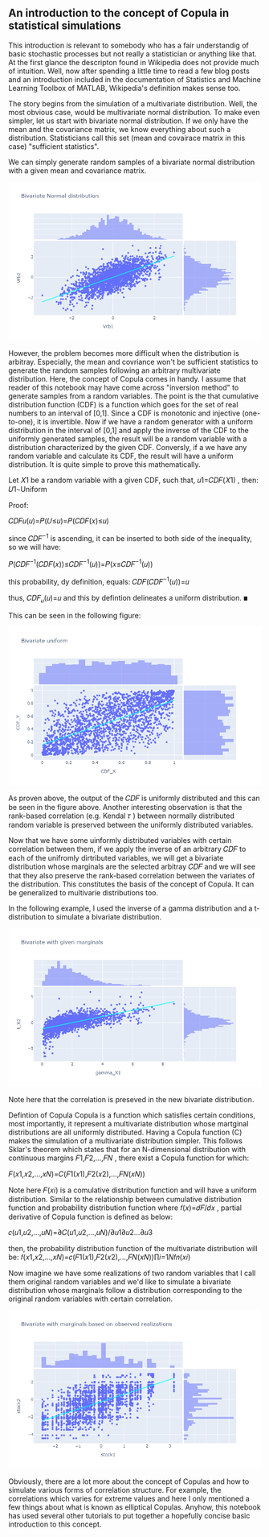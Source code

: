 ## An introduction to the concept of Copula in statistical simulations

This introduction is relevant to somebody who has a fair understandig of basic stochastic processes but not really a statistician or anything like that. At the first glance the descripton found in Wikipedia does not provide much of intuition. Well, now after spending a little time to read a few blog posts and an introduction included in the documentation of Statistics and Machine Learning Toolbox of MATLAB, Wikipedia's definition makes sense too.

The story begins from the simulation of a multivariate distribution. Well, the most obvious case, would be multivariate normal distribution. To make even simpler, let us start with bivariate normal distribution. If we only have the mean and the covariance matrix, we know everything about such a distribution. Statisticians call this set (mean and covairace matrix in this case) "sufficient statistics".

We can simply generate random samples of a bivariate normal distribution with a given mean and covariance matrix.

![This is an image](/Fig1.png)

However, the problem becomes more difficult when the distribution is arbitray. Especially, the mean and covriance won't be sufficient statistics to generate the random samples following an arbitrary multivariate distribution. Here, the concept of Copula comes in handy. I assume that reader of this notebook may have come across "inversion method" to generate samples from a random variables. The point is the that cumulative distribution function (CDF) is a function which goes for the set of real numbers to an interval of [0,1]. Since a CDF is monotonic and injective (one-to-one), it is invertible. Now if we have a random generator with a uniform distribution in the interval of [0,1] and apply the inverse of the CDF to the uniformly generated samples, the result will be a random variable with a distribution characterized by the given CDF. Conversly, if a we have any random variable and calculate its CDF, the result will have a uniform distribution. It is quite simple to prove this mathematically.

Let  𝑋1  be a random variable with a given CDF, such that,  𝑢1=𝐶𝐷𝐹(𝑋1) , then:
𝑈1∼Uniform
 
Proof:

𝐶𝐷𝐹𝑢(𝑢)=𝑃(𝑈≤𝑢)=𝑃(𝐶𝐷𝐹(𝑥)≤𝑢)
 
since  𝐶𝐷𝐹<sup>−1</sup>  is ascending, it can be inserted to both side of the inequality, so we will have:

𝑃(𝐶𝐷𝐹<sup>−1</sup>(𝐶𝐷𝐹(𝑥))≤𝐶𝐷𝐹<sup>−1</sup>(𝑢))=𝑃(𝑥≤𝐶𝐷𝐹<sup>−1</sup>(𝑢))
 
this probability, dy definition, equals:
𝐶𝐷𝐹(𝐶𝐷𝐹<sup>−1</sup>(𝑢))=𝑢
 
thus,  𝐶𝐷𝐹<sub>𝑢</sub>(𝑢)=𝑢  and this by defintion delineates a uniform distribution.  ◼ 

This can be seen in the following figure:

![This is an image](/Fig2.png)


As proven above, the output of the  𝐶𝐷𝐹  is uniformly distributed and this can be seen in the figure above. Another interesting observation is that the rank-based correlation (e.g. Kendal  𝜏 ) between normally distributed random variable is preserved between the uniformly distributed variables.

Now that we have some uinformly distributed variables with certain correlation between them, if we apply the inverse of an arbitrary  𝐶𝐷𝐹  to each of the unifromly dirtributed variables, we will get a bivariate distribution whose marginals are the selected arbitray  𝐶𝐷𝐹  and we will see that they also preserve the rank-based correlation between the variates of the distribution. This constitutes the basis of the concept of Copula. It can be generalized to multivarie distributions too.

In the following example, I used the inverse of a gamma distribution and a t-distribution to simulate a bivariate distribution.

![This is an image](/Fig3.png)

Note here that the correlation is preseved in the new bivariate distribution.

Defintion of Copula
Copula is a function which satisfies certain conditions, most importantly, it represent a multivariate distribution whose martginal distributions are all uniformly distributed. Having a Copula function (C) makes the simulation of a multivariate distribution simpler. This follows Sklar's theorem which states that for an N-dimensional distribution with continuous margins  𝐹1,𝐹2,...,𝐹𝑁 , there exist a Copula function for which:

𝐹(𝑥1,𝑥2,...,𝑥𝑁)=𝐶(𝐹1(𝑥1),𝐹2(𝑥2),...,𝐹𝑁(𝑥𝑁))
 
Note here  𝐹(𝑥𝑖)  is a comulative distribution function and will have a uniform distribution. Similar to the relationship between cumulative distribution function and probability distribution function where  𝑓(𝑥)=𝑑𝐹/𝑑𝑥 , partial derivative of Copula function is defined as below:

𝑐(𝑢1,𝑢2,...,𝑢𝑁)=∂𝐶(𝑢1,𝑢2,...,𝑢𝑁)/∂𝑢1∂𝑢2...∂𝑢3
 
then, the probability distribution function of the multivariate distribution will be:
𝑓(𝑥1,𝑥2,...,𝑥𝑁)=𝑐(𝐹1(𝑥1),𝐹2(𝑥2),...,𝐹𝑁(𝑥𝑁))∏𝑖=1𝑁𝑓𝑛(𝑥𝑖)

Now imagine we have some realizations of two random variables that I call them original random variables and we'd like to simulate a bivariate distribution whose marginals follow a distribution corresponding to the original random variables with certain correlation.

![This is an image](/Fig4.png)

Obviously, there are a lot more about the concept of Copulas and how to simulate various forms of correlation structure. For example, the correlations which varies for extreme values and here I only mentioned a few things about what is known as elliptical Copulas. Anyhow, this notebook has used several other tutorials to put together a hopefully concise basic introduction to this concept.
